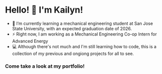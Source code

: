 # Hello! 👋 I'm Kailyn!

<!--
**kailyncramos/kailyncramos** is a ✨ _special_ ✨ repository because its `README.md` (this file) appears on your GitHub profile.

Here are some ideas to get you started: -->


- 🌱 I’m currently learning a mechanical engineering student at San Jose State University, with an expected graduation date of 2026.
- ⚡ Right now, I am working as a Mechanical Engineering Co-op Intern for Advanced Energy
- 💻 Although there's not much and I'm still learning how to code, this is a collection of my previous and ongiong projects for all to see.


### Come take a look at my portfolio!
